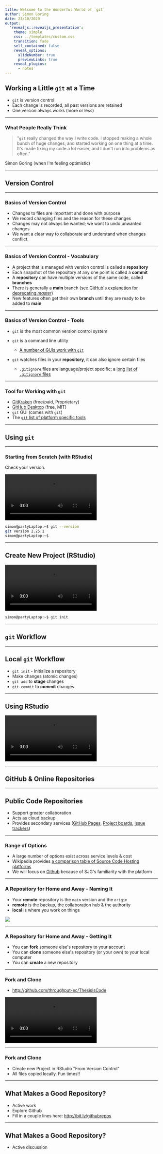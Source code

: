 ```yaml
---
title: Welcome to the Wonderful World of `git`
author: Simon Goring
date: 23/10/2020
output:
  'revealjs::revealjs_presentation':
    theme: simple
    css: ../templates/custom.css
    transition: fade
    self_contained: false
    reveal_options:
      slideNumber: true
      previewLinks: true
    reveal_plugins:
      - notes
---
```


## Working a Little `git` at a Time

- `git` is version control
- Each change is recorded, all past versions are retained
- One version always works (more or less)

-----------------------------------------------------

### What People Really Think

> "`git` really changed the way I write code. I stopped making a whole bunch of huge changes, and started working on one thing at a time. It's made fixing my code a lot easier, and I don't run into problems as often."

Simon Goring (when I'm feeling optimistic)

-----------------------------------------------------

## Version Control

-----------------------------------------------------

### Basics of Version Control

- Changes to files are important and done with purpose
- We record changing files and the reason for these changes
- Changes may not always be wanted; we want to undo unwanted changes
- We want a clear way to collaborate and understand when changes conflict.

-----------------------------------------------------

### Basics of Version Control - Vocabulary

- A project that is managed with version control is called a **repository**
- Each snapshot of the repository at any one point is called a **commit**
- A **repository** can have multiple versions of the same code, called **branches**
- There is generally a **main** branch (see [GitHub's explanation for deprecating _master_](https://github.com/github/renaming))
- New features often get their own **branch** until they are ready to be added to **main**

-----------------------------------------------------

### Basics of Version Control - Tools

- `git` is the most common version control system
- `git` is a command line utility

  - [A number of GUIs work with `git`](https://git-scm.com/downloads/guis)

- `git` watches files in your **repository**, it can also ignore certain files

  - `.gitignore` files are language/project specific; a [long list of `.gitignore` files](https://github.com/github/gitignore)

-----------------------------------------------------

### Tool for Working with `git`

- [GitKraken](https://www.gitkraken.com/) (free/paid, Proprietary)
- [GitHub Desktop](https://desktop.github.com/) (free, MIT)
- `git` GUI (comes with `git`)
- The [`git` list of platform specific tools](https://git-scm.com/downloads/guis)

-----------------------------------------------------

## Using `git`

-----------------------------------------------------

### Starting from Scratch (with RStudio)

Check your version.

<video data-autoplay="" src="../images/gitVersionCheck.webm" width="60%" controls="">
</video>

```bash
simon@partyLaptop:~$ git --version
git version 2.25.1
simon@partyLaptop:~$
```

-----------------------------------------------------

## Create New Project (RStudio)

<video data-autoplay="" src="../images/newRStudioProject.webm" width="60%" controls="">
</video>

```bash
simon@partyLaptop:~$ git init
```

-----------------------------------------------------

## `git` Workflow

-----------------------------------------------------

## Local `git` Workflow

- `git init` - Initialize a repository
- Make changes (atomic changes)
- `git add` to **stage** changes
- `git commit` to **commit** changes

-----------------------------------------------------

## Using RStudio

<video data-autoplay="" src="../images/gitMakingCommits.webm" width="60%" controls="">
</video>

-----------------------------------------------------

## GitHub & Online Repositories

-----------------------------------------------------

## Public Code Repositories

- Support greater collaboration
- Acts as cloud backup
- Provides secondary services ([GitHub Pages](https://pages.github.com/), [Project boards](https://bitbucket.org/product/features/trello-boards), [Issue trackers](https://docs.gitlab.com/ee/user/project/issues/))

-----------------------------------------------------

### Range of Options

- A large number of options exist across service levels & cost
- Wikipedia provides [a comparison table of Source Code Hosting platforms](https://en.wikipedia.org/wiki/Comparison_of_source-code-hosting_facilities#General_information)
- We will focus on [Github](http://github.com) because of SJG's familiarity with the platform

-----------------------------------------------------

### A Repository for Home and Away - Naming It

- Your **remote** repository is the `main` version and the `origin`
- **remote** is the backup, the collaboration hub & the authority
- **local** is where you work on things

![](../images/remotelocal.svg)

-----------------------------------------------------

### A Repository for Home and Away - Getting It

- You can **fork** someone else's repository to your account
- You can **clone** someone else's repository (or your own) to your local computer
- You can **create** a new repository

-----------------------------------------------------

### Fork and Clone

- <http://github.com/throughput-ec/ThesisIsCode>

<video data-autoplay="" src="../images/forkGithub.webm" width="60%" controls="">
</video>

-----------------------------------------------------

### Fork and Clone

- Create new Project in RStudio "From Version Control"
- All files copied locally. Fun times!!

-----------------------------------------------------

## What Makes a Good Repository?

- Active work
- Explore Github
- Fill in a couple lines here: <http://bit.ly/githubrepos>

-----------------------------------------------------

## What Makes a Good Repository?

- Active discussion

